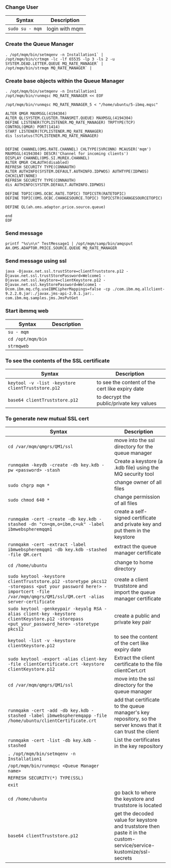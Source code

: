 ### Change User
| Syntax | Description |
| ----------- | ----------- |
| `sudo su - mqm` | login with mqm |


### Create the Queue Manager
```shell
. /opt/mqm/bin/setmqenv -n Installation1` |
/opt/mqm/bin/crtmqm -lc -lf 65535 -lp 3 -ls 2 -u SYSTEM.DEAD.LETTER.QUEUE MQ_RATE_MANAGER` | 
/opt/mqm/bin/strmqm MQ_RATE_MANAGER` |
```

### Create base objects within the Queue Manager
```shell
. /opt/mqm/bin/setmqenv -n Installation1
/opt/mqm/bin/runmqsc MQ_RATE_MANAGER << EOF

/opt/mqm/bin/runmqsc MQ_RATE_MANAGER_5 < "/home/ubuntu/5-ibmq.mqsc"

ALTER QMGR MAXMSGL(4194304)
ALTER QL(SYSTEM.CLUSTER.TRANSMIT.QUEUE) MAXMSGL(4194304)
DEFINE LISTENER(TCPLISTENER.MQ_RATE_MANAGER) TRPTYPE(TCP) CONTROL(QMGR) PORT(1414)
START LISTENER(TCPLISTENER.MQ_RATE_MANAGER)
dis lsstatus(TCPLISTENER.MQ_RATE_MANAGER)


DEFINE CHANNEL(OMS.RATE.CHANNEL) CHLTYPE(SVRCONN) MCAUSER('mqm') MAXMSGL(4194304) DESCR('Channel for incoming clients')
DISPLAY CHANNEL(OMS.SI.MUREX.CHANNEL)
ALTER QMGR CHLAUTH(disabled)
REFRESH SECURITY TYPE(CONNAUTH)
ALTER AUTHINFO(SYSTEM.DEFAULT.AUTHINFO.IDPWOS) AUTHTYPE(IDPWOS) CHCKCLNT(NONE)
REFRESH SECURITY TYPE(CONNAUTH)
dis AUTHINFO(SYSTEM.DEFAULT.AUTHINFO.IDPWOS)

DEFINE TOPIC(OMS.OCBC.RATE.TOPIC) TOPICSTR(RATETOPIC)
DEFINE TOPIC(OMS.OCBC.CHANGESOURCE.TOPIC) TOPICSTR(CHANGESOURCETOPIC)

DEFINE QL(ah.oms.adaptor.price.source.queue)

end
EOF
```
### Send message
```shell
printf "%s\n\n" TestMessage1 | /opt/mqm/samp/bin/amqsput AH.OMS.ADAPTOR.PRICE.SOURCE.QUEUE MQ_RATE_MANAGER
```
### Send message using ssl
```shell
java -Djavax.net.ssl.trustStore=clientTruststore.p12 -Djavax.net.ssl.trustStorePassword=Welcome1 -Djavax.net.ssl.keyStore=clientKeystore.p12 -Djavax.net.ssl.keyStorePassword=Welcome1 -Dcom.ibm.mq.cfg.useIBMCipherMappings=false -cp ./com.ibm.mq.allclient-9.2.2.0.jar:./javax.jms-api-2.0.1.jar:. com.ibm.mq.samples.jms.JmsPutGet
```

### Start ibmmq web
| Syntax | Description |
| ----------- | ----------- |
| `su - mqm` |
| `cd /opt/mqm/bin` |
| `strmqweb` |

### To see the contents of the SSL certificate
| Syntax | Description |
| ----------- | ----------- |
| `keytool -v -list -keystore clientTruststore.p12` | to see the content of the cert like expiry date |
| `base64 clientTruststore.p12` | to decrypt the public/private key values |

### To generate new mutual SSL cert
| Syntax | Description |
| ----------- | ----------- |
| `cd /var/mqm/qmgrs/QM1/ssl` | move into the ssl directory for the queue manager |
| `runmqakm -keydb -create -db key.kdb -pw <password> -stash` | Create a keystore (a .kdb file) using the MQ security tool |
| `sudo chgrp mqm *` | change owner of all files |
| `sudo chmod 640 *` | change permission of all files |
| `runmqakm -cert -create -db key.kdb -stashed -dn "cn=qm,o=ibm,c=uk" -label ibmwebspheremqqm1` | create a self-signed certificate and private key and put them in the keystore |
| `runmqakm -cert -extract -label ibmwebspheremqqm1 -db key.kdb -stashed -file QM.cert` | extract the queue manager certificate |
| `cd /home/ubuntu` | change to home directory |
| `sudo keytool -keystore clientTruststore.p12 -storetype pkcs12 -storepass <put your password here!> -importcert -file /var/mqm/qmgrs/QM1/ssl/QM.cert -alias server-certificate` | create a client truststore and import the queue manager certificate |
| `sudo keytool -genkeypair -keyalg RSA -alias client-key -keystore clientKeystore.p12 -storepass <put_your_password_here> -storetype pkcs12` | create a public and private key pair |
| `keytool -list -v -keystore clientKeystore.p12` | to see the content of the cert like expiry date |
| `sudo keytool -export -alias client-key -file clientCertificate.crt -keystore clientKeystore.p12` | Extract the client certificate to the file clientCert.crt |
| `cd /var/mqm/qmgrs/QM1/ssl` | move into the ssl directory for the queue manager |
| `runmqakm -cert -add -db key.kdb -stashed -label ibmwebspheremqapp -file /home/ubuntu/clientCertificate.crt` | add that certificate to the queue manager's key repository, so the server knows that it can trust the client |
| `runmqakm -cert -list -db key.kdb -stashed` | List the certificates in the key repository |
| `. /opt/mqm/bin/setmqenv -n Installation1` |
| `/opt/mqm/bin/runmqsc <Queue Manager name>` |
| `REFRESH SECURITY(*) TYPE(SSL)` |
| `exit` |
| `cd /home/ubuntu` | go back to where the keystore and truststore is located |
| `base64 clientTruststore.p12` | get the decoded value for keystore and truststore then paste it in the custom-service/service-kustomize/ssl-secrets |
